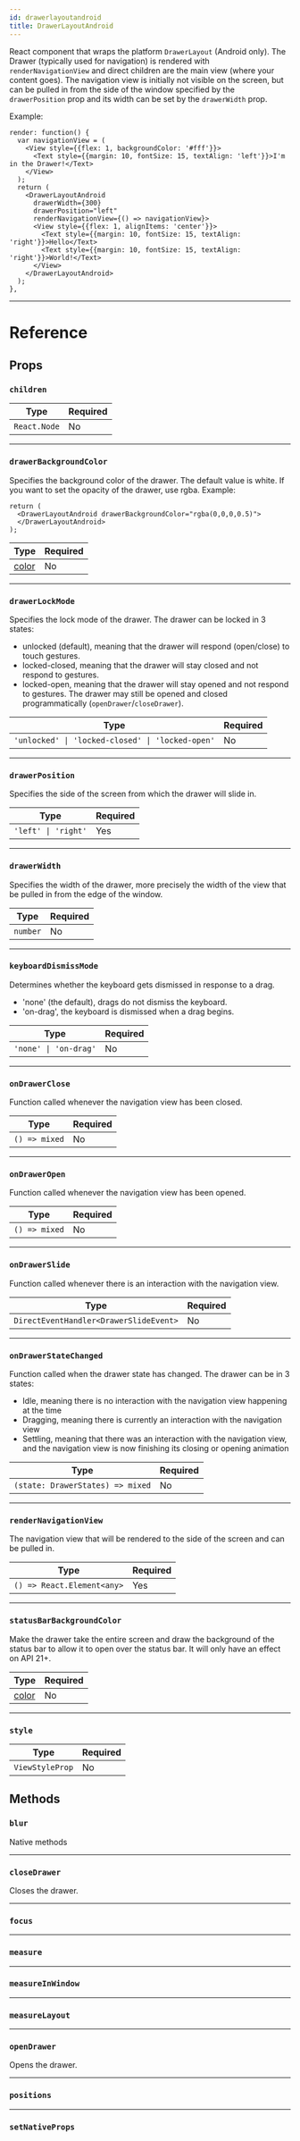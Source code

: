 ```yaml
---
id: drawerlayoutandroid
title: DrawerLayoutAndroid
---
```


React component that wraps the platform `DrawerLayout` (Android only). The Drawer (typically used for navigation) is rendered with `renderNavigationView` and direct children are the main view (where your content goes). The navigation view is initially not visible on the screen, but can be pulled in from the side of the window specified by the `drawerPosition` prop and its width can be set by the `drawerWidth` prop.

Example:

```
render: function() {
  var navigationView = (
    <View style={{flex: 1, backgroundColor: '#fff'}}>
      <Text style={{margin: 10, fontSize: 15, textAlign: 'left'}}>I'm in the Drawer!</Text>
    </View>
  );
  return (
    <DrawerLayoutAndroid
      drawerWidth={300}
      drawerPosition="left"
      renderNavigationView={() => navigationView}>
      <View style={{flex: 1, alignItems: 'center'}}>
        <Text style={{margin: 10, fontSize: 15, textAlign: 'right'}}>Hello</Text>
        <Text style={{margin: 10, fontSize: 15, textAlign: 'right'}}>World!</Text>
      </View>
    </DrawerLayoutAndroid>
  );
},
```

---

# Reference

## Props

### `children`

| Type         | Required |
| ------------ | -------- |
| `React.Node` | No       |

---

### `drawerBackgroundColor`

Specifies the background color of the drawer. The default value is white. If you want to set the opacity of the drawer, use rgba. Example:

```
return (
  <DrawerLayoutAndroid drawerBackgroundColor="rgba(0,0,0,0.5)">
  </DrawerLayoutAndroid>
);
```

| Type               | Required |
| ------------------ | -------- |
| [color](colors.md) | No       |

---

### `drawerLockMode`

Specifies the lock mode of the drawer. The drawer can be locked in 3 states:

- unlocked (default), meaning that the drawer will respond (open/close) to touch gestures.
- locked-closed, meaning that the drawer will stay closed and not respond to gestures.
- locked-open, meaning that the drawer will stay opened and not respond to gestures. The drawer may still be opened and closed programmatically (`openDrawer`/`closeDrawer`).

| Type                                                                                              | Required |
| ------------------------------------------------------------------------------------------------- | -------- |
| <code>&#x27;unlocked&#x27; &#124; &#x27;locked-closed&#x27; &#124; &#x27;locked-open&#x27;</code> | No       |

---

### `drawerPosition`

Specifies the side of the screen from which the drawer will slide in.

| Type                                                   | Required |
| ------------------------------------------------------ | -------- |
| <code>&#x27;left&#x27; &#124; &#x27;right&#x27;</code> | Yes      |

---

### `drawerWidth`

Specifies the width of the drawer, more precisely the width of the view that be pulled in from the edge of the window.

| Type     | Required |
| -------- | -------- |
| `number` | No       |

---

### `keyboardDismissMode`

Determines whether the keyboard gets dismissed in response to a drag.

- 'none' (the default), drags do not dismiss the keyboard.
- 'on-drag', the keyboard is dismissed when a drag begins.

| Type                                                     | Required |
| -------------------------------------------------------- | -------- |
| <code>&#x27;none&#x27; &#124; &#x27;on-drag&#x27;</code> | No       |

---

### `onDrawerClose`

Function called whenever the navigation view has been closed.

| Type          | Required |
| ------------- | -------- |
| `() => mixed` | No       |

---

### `onDrawerOpen`

Function called whenever the navigation view has been opened.

| Type          | Required |
| ------------- | -------- |
| `() => mixed` | No       |

---

### `onDrawerSlide`

Function called whenever there is an interaction with the navigation view.

| Type                                   | Required |
| -------------------------------------- | -------- |
| `DirectEventHandler<DrawerSlideEvent>` | No       |

---

### `onDrawerStateChanged`

Function called when the drawer state has changed. The drawer can be in 3 states:

- Idle, meaning there is no interaction with the navigation view happening at the time
- Dragging, meaning there is currently an interaction with the navigation view
- Settling, meaning that there was an interaction with the navigation view, and the navigation view is now finishing its closing or opening animation

| Type                             | Required |
| -------------------------------- | -------- |
| `(state: DrawerStates) => mixed` | No       |

---

### `renderNavigationView`

The navigation view that will be rendered to the side of the screen and can be pulled in.

| Type                       | Required |
| -------------------------- | -------- |
| `() => React.Element<any>` | Yes      |

---

### `statusBarBackgroundColor`

Make the drawer take the entire screen and draw the background of the status bar to allow it to open over the status bar. It will only have an effect on API 21+.

| Type               | Required |
| ------------------ | -------- |
| [color](colors.md) | No       |

---

### `style`

| Type            | Required |
| --------------- | -------- |
| `ViewStyleProp` | No       |

## Methods

### `blur`

Native methods

---

### `closeDrawer`

Closes the drawer.

---

### `focus`

---

### `measure`

---

### `measureInWindow`

---

### `measureLayout`

---

### `openDrawer`

Opens the drawer.

---

### `positions`

---

### `setNativeProps`
